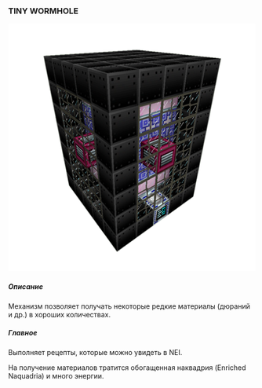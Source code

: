 ### TINY WORMHOLE

![LOGO](media/gregtech/TINI_WORMHOLE.png)

##### Описание

Механизм позволяет получать некоторые редкие материалы (дюраний и др.) в хороших количествах.

##### Главное

Выполняет рецепты, которые можно увидеть в NEI.

На получение материалов тратится обогащенная наквадрия (Enriched Naquadria) и много энергии.
